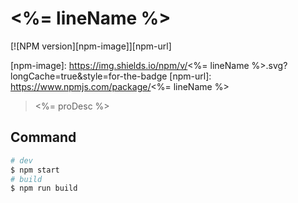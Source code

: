 # <%= lineName %>

[![NPM version][npm-image]][npm-url]

[npm-image]: https://img.shields.io/npm/v/<%= lineName %>.svg?longCache=true&style=for-the-badge
[npm-url]: https://www.npmjs.com/package/<%= lineName %>

> <%= proDesc %>

## Command

```bash
# dev
$ npm start
# build
$ npm run build
```